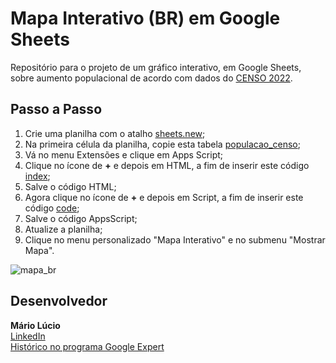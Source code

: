 # Mapa Interativo (BR) em Google Sheets
Repositório para o projeto de um gráfico interativo, em Google Sheets, sobre aumento populacional de acordo com dados do [CENSO 2022](https://censo2022.ibge.gov.br/panorama/).

## Passo a Passo

1. Crie uma planilha com o atalho [sheets.new](sheets.new);
2. Na primeira célula da planilha, copie esta tabela [populacao_censo](https://github.com/marioluciofjr/graficodemapa_br/blob/main/populacao_censo_br.csv);
3. Vá no menu Extensões e clique em Apps Script;
4. Clique no ícone de **+** e depois em HTML, a fim de inserir este código [index](https://github.com/marioluciofjr/graficodemapa_br/blob/main/index.html);
5. Salve o código HTML;
6. Agora clique no ícone de **+** e depois em Script, a fim de inserir este código [code](https://github.com/marioluciofjr/graficodemapa_br/blob/main/code.gs);
7. Salve o código AppsScript;
8. Atualize a planilha;
9. Clique no menu personalizado "Mapa Interativo" e no submenu "Mostrar Mapa".

![mapa_br](https://github.com/user-attachments/assets/34d41681-89d2-424e-b680-6f3e07a759d9)

## Desenvolvedor

**Mário Lúcio**\
[LinkedIn](https://linkedin.com/in/marioluciofjr)\
[Histórico no programa Google Expert](https://support.google.com/profile/119801043?sjid=9010980831254432834-SA )

